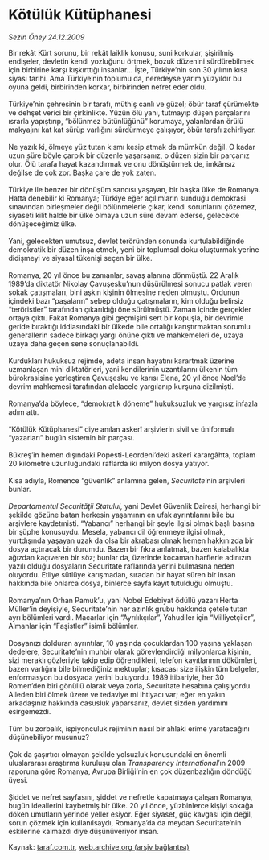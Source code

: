 # Kötülük Kütüphanesi

*Sezin Öney 24.12.2009*

<div class="yazi">Bir rekât Kürt sorunu, bir rekât laiklik konusu, suni korkular, şişirilmiş endişeler, devletin kendi yozluğunu örtmek, bozuk düzenini sürdürebilmek için birbirine karşı kışkırttığı insanlar... İşte, Türkiye’nin son 30 yılının kısa siyasi tarihi. Ama Türkiye’nin toplumu da, neredeyse yarım yüzyıldır bu oyuna geldi, birbirinden korkar, birbirinden nefret eder oldu. <br/><br/>Türkiye’nin çehresinin bir tarafı, müthiş canlı ve güzel; öbür taraf çürümekte ve dehşet verici bir çirkinlikte. Yüzün ölü yanı, tutmayıp düşen parçalarını ısrarla yapıştırıp, “bölünmez bütünlüğünü” korumaya, yalanlardan örülü makyajını kat kat sürüp varlığını sürdürmeye çalışıyor, öbür tarafı zehirliyor. <br/><br/>Ne yazık ki, ölmeye yüz tutan kısmı kesip atmak da mümkün değil. O kadar uzun süre böyle çarpık bir düzenle yaşarsanız, o düzen sizin bir parçanız olur. Ölü tarafa hayat kazandırmak ve onu dönüştürmek de, imkânsız değilse de çok zor. Başka çare de yok zaten. <br/><br/>Türkiye ile benzer bir dönüşüm sancısı yaşayan, bir başka ülke de Romanya. Hatta denebilir ki Romanya; Türkiye eğer açılımların sunduğu demokrasi sınavından birleşmeler değil bölünmelerle çıkar, kendi sorunlarını çözemez, siyaseti kilit halde bir ülke olmaya uzun süre devam ederse, gelecekte dönüşeceğimiz ülke. <br/><br/>Yani, gelecekten umutsuz, devlet teröründen sonunda kurtulabildiğinde demokratik bir düzen inşa etmek, yeni bir toplumsal doku oluşturmak yerine didişmeyi ve siyasal tükenişi seçen bir ülke. <br/><br/>Romanya, 20 yıl önce bu zamanlar, savaş alanına dönmüştü. 22 Aralık 1989’da diktatör Nikolay Çavuşesku’nun düşürülmesi sonucu patlak veren sokak çatışmaları, bini aşkın kişinin ölmesine neden olmuştu. Ordunun içindeki bazı “paşaların” sebep olduğu çatışmaların, kim olduğu belirsiz “teröristler” tarafından çıkarıldığı öne sürülmüştü. Zaman içinde gerçekler ortaya çıktı. Fakat Romanya gibi geçmişini sert bir kopuşla, bir devrimle geride bıraktığı iddiasındaki bir ülkede bile ortalığı karıştırmaktan sorumlu generallerin sadece birkaçı yargı önüne çıktı ve mahkemeleri de, uzaya uzaya daha geçen sene sonuçlanabildi. <br/><br/>Kurdukları hukuksuz rejimde, adeta insan hayatını karartmak üzerine uzmanlaşan mini diktatörleri, yani kendilerinin uzantılarını ülkenin tüm bürokrasisine yerleştiren Çavuşesku ve karısı Elena, 20 yıl önce Noel’de devrim mahkemesi tarafından alelacele yargılanıp kurşuna dizilmişti. <br/><br/>Romanya’da böylece, “demokratik döneme” hukuksuzluk ve yargısız infazla adım attı. <br/><br/>“Kötülük Kütüphanesi” diye anılan askerî arşivlerin sivil ve üniformalı “yazarları” bugün sistemin bir parçası. <br/><br/>Bükreş’in hemen dışındaki Popesti-Leordeni’deki askerî karargâhta, toplam 20 kilometre uzunluğundaki raflarda iki milyon dosya yatıyor. <br/><br/>Kısa adıyla, Romence “güvenlik” anlamına gelen, <i>Securitate</i>’nin arşivleri bunlar.<i> <br/><br/>Departamentul Securităţii Statului, </i>yani Devlet Güvenlik Dairesi, herhangi bir şekilde gözüne batan herkesin yaşamının en ufak ayrıntılarını bile bu arşivlere kaydetmişti. “Yabancı” herhangi bir şeyle ilgisi olmak başlı başına bir şüphe konusuydu. Mesela, yabancı dil öğrenmeye ilgisi olmak, yurtdışında yaşayan uzak da olsa bir akrabası olmak hemen hakkınızda bir dosya açtıracak bir durumdu. Bazen bir fıkra anlatmak, bazen kalabalıkta ağızdan kaçıveren bir söz; bunlar da, üzerinde kocaman harflerle adınızın yazılı olduğu dosyaların Securitate raflarında yerini bulmasına neden oluyordu. Etliye sütlüye karışmadan, sıradan bir hayat süren bir insan hakkında bile onlarca dosya, binlerce sayfa kayıt tutulduğu olmuştu. <br/><br/>Romanya’nın Orhan Pamuk’u, yani Nobel Edebiyat ödüllü yazarı Herta Müller’in deyişiyle, Securitate’nin her azınlık grubu hakkında çetele tutan ayrı bölümleri vardı. Macarlar için “Ayrılıkçılar”, Yahudiler için “Milliyetçiler”, Almanlar için “Faşistler” isimli bölümler. <br/><br/>Dosyanızı dolduran ayrıntılar, 10 yaşında çocuklardan 100 yaşına yaklaşan dedelere, Securitate’nin muhbir olarak görevlendirdiği milyonlarca kişinin, sizi meraklı gözleriyle takip edip öğrendikleri, telefon kayıtlarının dökümleri, bazen varlığını bile bilmediğiniz mektuplar; kısacası size ilişkin tüm belgeler, enformasyon bu dosyada yerini buluyordu. 1989 itibariyle, her 30 Romen’den biri gönüllü olarak veya zorla, Securitate hesabına çalışıyordu. Aileden biri ölmek üzere ve tedaviye mi ihtiyacı var; eğer en yakın arkadaşınız hakkında casusluk yaparsanız, devlet sizden yardımını esirgemezdi. <br/><br/>Tüm bu zorbalık, ispiyonculuk rejiminin nasıl bir ahlaki erime yaratacağını düşünebiliyor musunuz? <br/><br/>Çok da şaşırtıcı olmayan şekilde yolsuzluk konusundaki en önemli uluslararası araştırma kuruluşu olan <i>Transparency International</i>’ın 2009 raporuna göre Romanya, Avrupa Birliği’nin en çok düzenbazlığın döndüğü üyesi. <br/><br/>Şiddet ve nefret sayfasını, şiddet ve nefretle kapatmaya çalışan Romanya, bugün ideallerini kaybetmiş bir ülke. 20 yıl önce, yüzbinlerce kişiyi sokağa döken umutların yerinde yeller esiyor. Eğer siyaset, güç kavgası için değil, sorun çözmek için kullanılsaydı, Romanya’da da meydan Securitate’nin eskilerine kalmazdı diye düşünüveriyor insan.</div>

Kaynak: [taraf.com.tr](http://taraf.com.tr:80/makale/9191.htm), [web.archive.org (arşiv bağlantısı)](http://web.archive.org/web/20100331040600/http://taraf.com.tr:80/makale/9191.htm)

